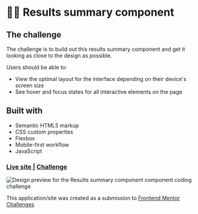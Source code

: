 # 👩‍💻 Results summary component

## The challenge

The challenge is to build out this results summary component and get it looking as close to the design as possible.

Users should be able to:

- View the optimal layout for the interface depending on their device's screen size
- See hover and focus states for all interactive elements on the page

## Built with

- Semantic HTML5 markup
- CSS custom properties
- Flexbox
- Mobile-first workflow
- JavaScript

<div>
  <h3>
    <a href= "https://amansgz.github.io/css-results-summary-component/">
      Live site
    </a>
    <span> | </span>
    <a href= "https://www.frontendmentor.io/challenges/results-summary-component-CE_K6s0maV">
      Challenge
    </a>
  </h3>
</div>

![Design preview for the Results summary component component coding challenge](./css/assets/images/preview.png)

This application/site was created as a submission to <a href= "https://www.frontendmentor.io/">Frontend Mentor Challenges</a>
